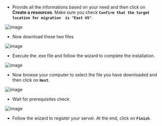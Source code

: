 - Provide all the informations based on your need and then click on **Create a resources**. Make sure you check **`Confirm that the target location for migration  is "East US"`**.

![image](https://github.com/user-attachments/assets/dc8c3efa-407e-4ab0-983a-23e95437fd27)

- Now download these two files

![image](https://github.com/user-attachments/assets/8fb0191a-7d72-4b5f-84ff-e7a24651fb03)

- Execute the .exe file and follow the wizard to complete the installation.


![image](https://github.com/user-attachments/assets/e0e77d34-8200-47c8-b8fa-ed8e010e6725)

- Now browse your computer to select the file you have downloaded and then click on **`Next`**.


![image](https://github.com/user-attachments/assets/0f67884f-3f3e-4faf-b799-785c83739e71)


- Wait for prerequisites check


![image](https://github.com/user-attachments/assets/dc588375-2e63-4d48-ae15-c54344d171e2)



- Follow the wizard to register your server. At the end, click on **`Finish`**.
